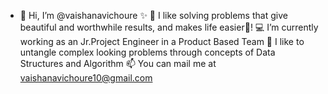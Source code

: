 - 👋 Hi, I’m @vaishanavichoure ✨
👀 I like solving problems that give beautiful and worthwhile results, and makes life easier🌱!
💻 I’m currently working as an Jr.Project Engineer in a Product Based Team
💞️ I like to untangle complex looking problems through concepts of Data Structures and Algorithm
📫 You can mail me at vaishanavichoure10@gmail.com

<!---
vaishanavichoure/vaishanavichoure is a ✨ special ✨ repository because its `README.md` (this file) appears on your GitHub profile.
You can click the Preview link to take a look at your changes.
--->

